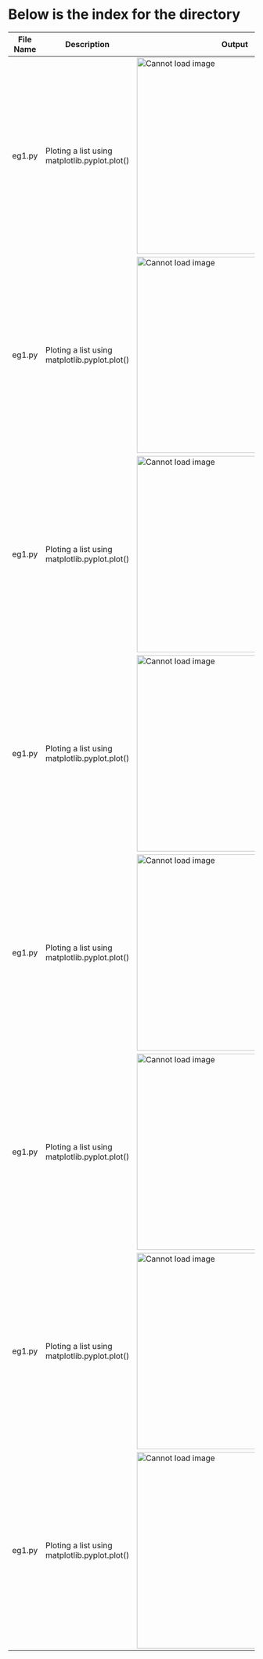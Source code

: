 <h1>Below is the index for the directory</h1>
<table>
  <thead>
    <tr>
      <th>File Name</th>
      <th>Description</th>
      <th>Output</th>
    </tr>
  </thead>
  <tbody>
    <tr>
      <td>eg1.py</td>
      <td>Ploting a list using matplotlib.pyplot.plot()</td>
      <td><img src="https://github.com/tanishq1710h/Machine-Learning/blob/main/Matplotlib/outputs/eg1.png" height="400px" width="400px" alt="Cannot load image"></td>
    </tr>
    <tr>
      <td>eg1.py</td>
      <td>Ploting a list using matplotlib.pyplot.plot()</td>
      <td><img src="https://github.com/tanishq1710h/Machine-Learning/blob/main/Matplotlib/outputs/eg2.png" height="400px" width="400px" alt="Cannot load image"></td>
    </tr>
    <tr>
      <td>eg1.py</td>
      <td>Ploting a list using matplotlib.pyplot.plot()</td>
      <td><img src="https://github.com/tanishq1710h/Machine-Learning/blob/main/Matplotlib/outputs/eg3.png" height="400px" width="400px" alt="Cannot load image"></td>
    </tr>
    <tr>
      <td>eg1.py</td>
      <td>Ploting a list using matplotlib.pyplot.plot()</td>
      <td><img src="https://github.com/tanishq1710h/Machine-Learning/blob/main/Matplotlib/outputs/eg4.png" height="400px" width="400px" alt="Cannot load image"></td>
    </tr>
    <tr>
      <td>eg1.py</td>
      <td>Ploting a list using matplotlib.pyplot.plot()</td>
      <td><img src="https://github.com/tanishq1710h/Machine-Learning/blob/main/Matplotlib/outputs/eg5.png" height="400px" width="400px" alt="Cannot load image"></td>
    </tr>
    <tr>
      <td>eg1.py</td>
      <td>Ploting a list using matplotlib.pyplot.plot()</td>
      <td><img src="https://github.com/tanishq1710h/Machine-Learning/blob/main/Matplotlib/outputs/eg6.png" height="400px" width="400px" alt="Cannot load image"></td>
    </tr>
    <tr>
      <td>eg1.py</td>
      <td>Ploting a list using matplotlib.pyplot.plot()</td>
      <td><img src="https://github.com/tanishq1710h/Machine-Learning/blob/main/Matplotlib/outputs/eg7.png" height="400px" width="400px" alt="Cannot load image"></td>
    </tr>
    <tr>
      <td>eg1.py</td>
      <td>Ploting a list using matplotlib.pyplot.plot()</td>
      <td><img src="https://github.com/tanishq1710h/Machine-Learning/blob/main/Matplotlib/outputs/eg8.png" height="400px" width="400px" alt="Cannot load image"></td>
    </tr>
  </tbody>
</table>
